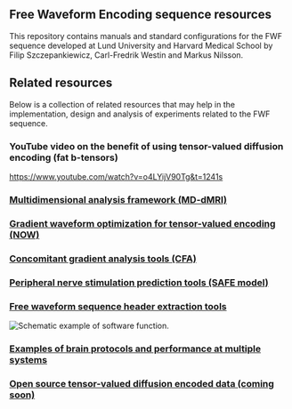 ﻿## Free Waveform Encoding sequence resources

This repository contains manuals and standard configurations for the FWF sequence developed at Lund University and Harvard Medical School by Filip Szczepankiewicz, Carl-Fredrik Westin and Markus Nilsson.

## Related resources

Below is a collection of related resources that may help in the implementation, design and analysis of experiments related to the FWF sequence.

### YouTube video on the benefit of using tensor-valued diffusion encoding (fat b-tensors)  
https://www.youtube.com/watch?v=o4LYijV90Tg&t=1241s


### [Multidimensional analysis framework (MD-dMRI)](https://github.com/markus-nilsson/md-dmri)  


### [Gradient waveform optimization for tensor-valued encoding (NOW)](https://github.com/jsjol/NOW)  


### [Concomitant gradient analysis tools (CFA)](https://github.com/markus-nilsson/md-dmri/tree/master/tools/cfa)  


### [Peripheral nerve stimulation prediction tools (SAFE model)](https://github.com/filip-szczepankiewicz/safe_pns_prediction)  


### [Free waveform sequence header extraction tools](https://github.com/filip-szczepankiewicz/fwf_header_tools)  
![Schematic example of software function.](https://github.com/filip-szczepankiewicz/fwf_header_tools/blob/master/fwf_header_example_fig.jpg)



### [Examples of brain protocols and performance at multiple systems](https://github.com/filip-szczepankiewicz/Szczepankiewicz_PONE_2019)  


### [Open source tensor-valued diffusion encoded data (coming soon)]()  
